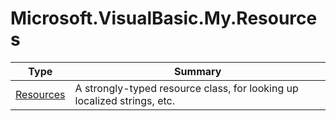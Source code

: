 ﻿
# Microsoft.VisualBasic.My.Resources

|Type|Summary|
|----|-------|
|[Resources](./Resources.md)|A strongly-typed resource class, for looking up localized strings, etc.|

